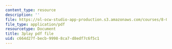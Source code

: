 ```yaml
---
content_type: resource
description: ''
file: https://ol-ocw-studio-app-production.s3.amazonaws.com/courses/8-01sc-classical-mechanics-fall-2016/c664d27fbecb99988ca7d8edf7c6f5c1_H7xmTMQ265s.pdf
file_type: application/pdf
resourcetype: Document
title: 3play pdf file
uid: c664d27f-becb-9998-8ca7-d8edf7c6f5c1
---
```

